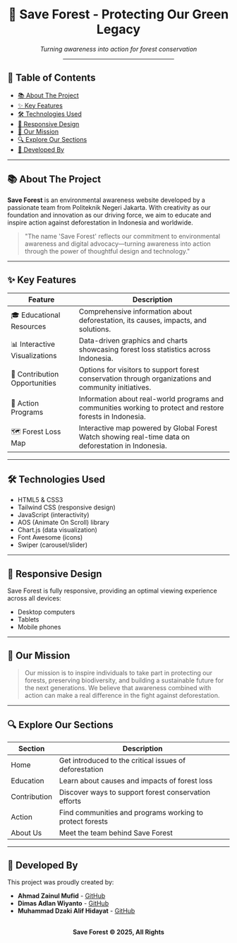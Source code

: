 <div align="center">
  <h1>🌳 Save Forest - Protecting Our Green Legacy</h1>
  <p><i>Turning awareness into action for forest conservation</i></p>
  <hr style="width:50%;margin:auto;margin-bottom:20px">
</div>

## 📑 Table of Contents

- [📚 About The Project](#about-the-project)
- [✨ Key Features](#key-features)
- [🛠️ Technologies Used](#technologies-used)
- [📱 Responsive Design](#responsive-design)
- [🌟 Our Mission](#our-mission)
- [🔍 Explore Our Sections](#explore-our-sections)
- [👥 Developed By](#developed-by)

---

## 📚 About The Project

**Save Forest** is an environmental awareness website developed by a passionate team from Politeknik Negeri Jakarta. With creativity as our foundation and innovation as our driving force, we aim to educate and inspire action against deforestation in Indonesia and worldwide.

> "The name 'Save Forest' reflects our commitment to environmental awareness and digital advocacy—turning awareness into action through the power of thoughtful design and technology."

---

## ✨ Key Features

| Feature                        | Description                                                                                                    |
|---------------------------------|----------------------------------------------------------------------------------------------------------------|
| 🎓 Educational Resources        | Comprehensive information about deforestation, its causes, impacts, and solutions.                            |
| 📊 Interactive Visualizations   | Data-driven graphics and charts showcasing forest loss statistics across Indonesia.                            |
| 🤝 Contribution Opportunities   | Options for visitors to support forest conservation through organizations and community initiatives.           |
| 🌱 Action Programs              | Information about real-world programs and communities working to protect and restore forests in Indonesia.     |
| 🗺️ Forest Loss Map              | Interactive map powered by Global Forest Watch showing real-time data on deforestation in Indonesia.           |

---

## 🛠️ Technologies Used

- HTML5 & CSS3
- Tailwind CSS (responsive design)
- JavaScript (interactivity)
- AOS (Animate On Scroll) library
- Chart.js (data visualization)
- Font Awesome (icons)
- Swiper (carousel/slider)

---

## 📱 Responsive Design

Save Forest is fully responsive, providing an optimal viewing experience across all devices:
- Desktop computers
- Tablets
- Mobile phones

---

## 🌟 Our Mission

> Our mission is to inspire individuals to take part in protecting our forests, preserving biodiversity, and building a sustainable future for the next generations. We believe that awareness combined with action can make a real difference in the fight against deforestation.

---

## 🔍 Explore Our Sections

| Section      | Description                                                        |
|--------------|--------------------------------------------------------------------|
| Home         | Get introduced to the critical issues of deforestation             |
| Education    | Learn about causes and impacts of forest loss                      |
| Contribution | Discover ways to support forest conservation efforts               |
| Action       | Find communities and programs working to protect forests           |
| About Us     | Meet the team behind Save Forest                                   |

---

## 👥 Developed By

This project was proudly created by:

- **Ahmad Zainul Mufid** - [GitHub](https://github.com/ahmadzainulmufid/)
- **Dimas Adlan Wiyanto** - [GitHub](https://github.com/DimasAdlan13)
- **Muhammad Dzaki Alif Hidayat** - [GitHub](https://github.com/dzakialif)

<div align="center">
  <br>
  <b>Save Forest © 2025, All Rights